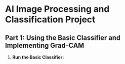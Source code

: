 # AI Image Processing and Classification Project

## Part 1: Using the Basic Classifier and Implementing Grad-CAM

1. **Run the Basic Classifier:**
